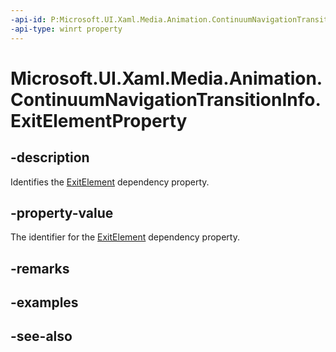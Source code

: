 ```yaml
---
-api-id: P:Microsoft.UI.Xaml.Media.Animation.ContinuumNavigationTransitionInfo.ExitElementProperty
-api-type: winrt property
---
```


<!-- Property syntax
public Windows.UI.Xaml.DependencyProperty ExitElementProperty { get; }
-->

# Microsoft.UI.Xaml.Media.Animation.ContinuumNavigationTransitionInfo.ExitElementProperty

## -description
Identifies the [ExitElement](continuumnavigationtransitioninfo_exitelement.md) dependency property.

## -property-value
The identifier for the [ExitElement](continuumnavigationtransitioninfo_exitelement.md) dependency property.

## -remarks

## -examples

## -see-also
